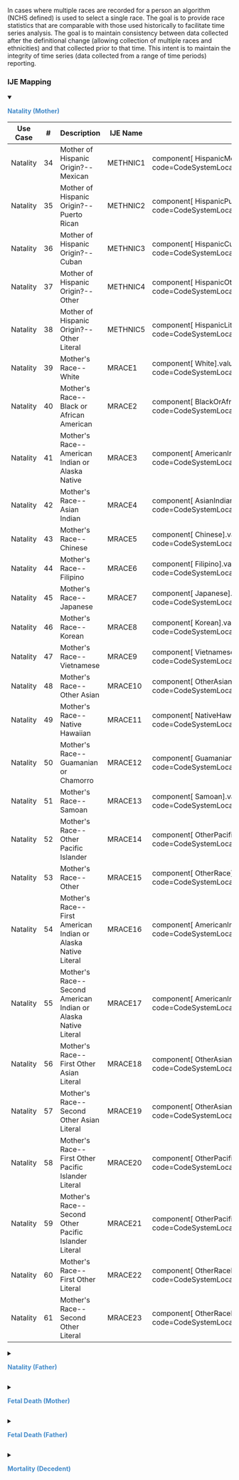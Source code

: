 In cases where multiple races are recorded for a person an algorithm (NCHS defined) is used to select a single race. The goal is to provide race statistics that are comparable with those used historically to facilitate time series analysis. The goal is to maintain consistency between data collected after the definitional change (allowing collection of multiple races and ethnicities) and that collected prior to that time. This intent is to maintain the integrity of time series (data collected from a range of time periods) reporting.
### IJE Mapping

<style>
 .context-menu {cursor: context-menu; color: #438bca;}
 .context-menu:hover {opacity: 0.5;}
</style>
<details open>

<summary>

<strong class='context-menu' > Natality (Mother)</strong>

</summary>
<table class='grid'>
<thead>
  <tr>
    <th style='text-align: center'><strong>Use Case</strong></th>
    <th><strong>#</strong></th>
    <th><strong>Description</strong></th>
    <th><strong>IJE Name</strong></th>
    <th><strong>Field</strong></th>
    <th><strong>Type</strong></th>
    <th><strong>Value Set/Comments</strong></th>
  </tr>
</thead>
<tbody>
<tr>
  <td style='text-align: center'>Natality</td>
  <td>34</td>
  <td>Mother of Hispanic Origin?--Mexican</td>
  <td>METHNIC1</td>
  <td>component[ HispanicMexican].valueCoding, <br />code=CodeSystemLocalObservationsCodesVitalRecords#inputraceandethnicityMother</td>
  <td>codeable</td>
  <td><a href='https://build.fhir.org/ig/HL7/vr-common-library/ValueSet-ValueSet-hispanic-no-unknown-vr.html'>ValueSetHispanicNoUnknownVitalRecords</a></td>
</tr>
<tr>
  <td style='text-align: center'>Natality</td>
  <td>35</td>
  <td>Mother of Hispanic Origin?--Puerto Rican</td>
  <td>METHNIC2</td>
  <td>component[ HispanicPuertoRican].valueCoding, <br />code=CodeSystemLocalObservationsCodesVitalRecords#inputraceandethnicityMother</td>
  <td>codeable</td>
  <td><a href='https://build.fhir.org/ig/HL7/vr-common-library/ValueSet-ValueSet-hispanic-no-unknown-vr.html'>ValueSetHispanicNoUnknownVitalRecords</a></td>
</tr>
<tr>
  <td style='text-align: center'>Natality</td>
  <td>36</td>
  <td>Mother of Hispanic Origin?--Cuban</td>
  <td>METHNIC3</td>
  <td>component[ HispanicCuban ].valueCoding, <br />code=CodeSystemLocalObservationsCodesVitalRecords#inputraceandethnicityMother</td>
  <td>codeable</td>
  <td><a href='https://build.fhir.org/ig/HL7/vr-common-library/ValueSet-ValueSet-hispanic-no-unknown-vr.html'>ValueSetHispanicNoUnknownVitalRecords</a></td>
</tr>
<tr>
  <td style='text-align: center'>Natality</td>
  <td>37</td>
  <td>Mother of Hispanic Origin?--Other</td>
  <td>METHNIC4</td>
  <td>component[ HispanicOther ].valueCoding, <br />code=CodeSystemLocalObservationsCodesVitalRecords#inputraceandethnicityMother</td>
  <td>codeable</td>
  <td><a href='https://build.fhir.org/ig/HL7/vr-common-library/ValueSet-ValueSet-hispanic-no-unknown-vr.html'>ValueSetHispanicNoUnknownVitalRecords</a></td>
</tr>
<tr>
  <td style='text-align: center'>Natality</td>
  <td>38</td>
  <td>Mother of Hispanic Origin?--Other Literal</td>
  <td>METHNIC5</td>
  <td>component[ HispanicLiteral ].valueString, <br />code=CodeSystemLocalObservationsCodesVitalRecords#inputraceandethnicityMother</td>
  <td>string</td>
  <td></td>
</tr>
<tr>
  <td style='text-align: center'>Natality</td>
  <td>39</td>
  <td>Mother's Race--White</td>
  <td>MRACE1</td>
  <td>component[ White].valueBoolean, <br />code=CodeSystemLocalObservationsCodesVitalRecords#inputraceandethnicityMother</td>
  <td>boolean</td>
  <td></td>
</tr>
<tr>
  <td style='text-align: center'>Natality</td>
  <td>40</td>
  <td>Mother's Race--Black or African American</td>
  <td>MRACE2</td>
  <td>component[ BlackOrAfricanAmerican].valueBoolean, <br />code=CodeSystemLocalObservationsCodesVitalRecords#inputraceandethnicityMother</td>
  <td>boolean</td>
  <td></td>
</tr>
<tr>
  <td style='text-align: center'>Natality</td>
  <td>41</td>
  <td>Mother's Race--American Indian or Alaska Native</td>
  <td>MRACE3</td>
  <td>component[ AmericanIndianOrAlaskanNative].valueBoolean, <br />code=CodeSystemLocalObservationsCodesVitalRecords#inputraceandethnicityMother</td>
  <td>boolean</td>
  <td></td>
</tr>
<tr>
  <td style='text-align: center'>Natality</td>
  <td>42</td>
  <td>Mother's Race--Asian Indian</td>
  <td>MRACE4</td>
  <td>component[ AsianIndian].valueBoolean, <br />code=CodeSystemLocalObservationsCodesVitalRecords#inputraceandethnicityMother</td>
  <td>boolean</td>
  <td></td>
</tr>
<tr>
  <td style='text-align: center'>Natality</td>
  <td>43</td>
  <td>Mother's Race--Chinese</td>
  <td>MRACE5</td>
  <td>component[ Chinese].valueBoolean, <br />code=CodeSystemLocalObservationsCodesVitalRecords#inputraceandethnicityMother</td>
  <td>boolean</td>
  <td></td>
</tr>
<tr>
  <td style='text-align: center'>Natality</td>
  <td>44</td>
  <td>Mother's Race--Filipino</td>
  <td>MRACE6</td>
  <td>component[ Filipino].valueBoolean, <br />code=CodeSystemLocalObservationsCodesVitalRecords#inputraceandethnicityMother</td>
  <td>boolean</td>
  <td></td>
</tr>
<tr>
  <td style='text-align: center'>Natality</td>
  <td>45</td>
  <td>Mother's Race--Japanese</td>
  <td>MRACE7</td>
  <td>component[ Japanese].valueBoolean, <br />code=CodeSystemLocalObservationsCodesVitalRecords#inputraceandethnicityMother</td>
  <td>boolean</td>
  <td></td>
</tr>
<tr>
  <td style='text-align: center'>Natality</td>
  <td>46</td>
  <td>Mother's Race--Korean</td>
  <td>MRACE8</td>
  <td>component[ Korean].valueBoolean, <br />code=CodeSystemLocalObservationsCodesVitalRecords#inputraceandethnicityMother</td>
  <td>boolean</td>
  <td></td>
</tr>
<tr>
  <td style='text-align: center'>Natality</td>
  <td>47</td>
  <td>Mother's Race--Vietnamese</td>
  <td>MRACE9</td>
  <td>component[ Vietnamese].valueBoolean, <br />code=CodeSystemLocalObservationsCodesVitalRecords#inputraceandethnicityMother</td>
  <td>boolean</td>
  <td></td>
</tr>
<tr>
  <td style='text-align: center'>Natality</td>
  <td>48</td>
  <td>Mother's Race--Other Asian</td>
  <td>MRACE10</td>
  <td>component[ OtherAsian].valueBoolean, <br />code=CodeSystemLocalObservationsCodesVitalRecords#inputraceandethnicityMother</td>
  <td>boolean</td>
  <td></td>
</tr>
<tr>
  <td style='text-align: center'>Natality</td>
  <td>49</td>
  <td>Mother's Race--Native Hawaiian</td>
  <td>MRACE11</td>
  <td>component[ NativeHawaiian].valueBoolean, <br />code=CodeSystemLocalObservationsCodesVitalRecords#inputraceandethnicityMother</td>
  <td>boolean</td>
  <td></td>
</tr>
<tr>
  <td style='text-align: center'>Natality</td>
  <td>50</td>
  <td>Mother's Race--Guamanian or Chamorro</td>
  <td>MRACE12</td>
  <td>component[ GuamanianOrChamorro].valueBoolean, <br />code=CodeSystemLocalObservationsCodesVitalRecords#inputraceandethnicityMother</td>
  <td>boolean</td>
  <td></td>
</tr>
<tr>
  <td style='text-align: center'>Natality</td>
  <td>51</td>
  <td>Mother's Race--Samoan</td>
  <td>MRACE13</td>
  <td>component[ Samoan].valueBoolean, <br />code=CodeSystemLocalObservationsCodesVitalRecords#inputraceandethnicityMother</td>
  <td>boolean</td>
  <td></td>
</tr>
<tr>
  <td style='text-align: center'>Natality</td>
  <td>52</td>
  <td>Mother's Race--Other Pacific Islander</td>
  <td>MRACE14</td>
  <td>component[ OtherPacificIslander].valueBoolean, <br />code=CodeSystemLocalObservationsCodesVitalRecords#inputraceandethnicityMother</td>
  <td>boolean</td>
  <td></td>
</tr>
<tr>
  <td style='text-align: center'>Natality</td>
  <td>53</td>
  <td>Mother's Race--Other</td>
  <td>MRACE15</td>
  <td>component[ OtherRace].valueBoolean, <br />code=CodeSystemLocalObservationsCodesVitalRecords#inputraceandethnicityMother</td>
  <td>boolean</td>
  <td></td>
</tr>
<tr>
  <td style='text-align: center'>Natality</td>
  <td>54</td>
  <td>Mother's Race--First American Indian or Alaska Native Literal</td>
  <td>MRACE16</td>
  <td>component[ AmericanIndianorAlaskanNativeLiteral1].valueString, <br />code=CodeSystemLocalObservationsCodesVitalRecords#inputraceandethnicityMother</td>
  <td>string</td>
  <td></td>
</tr>
<tr>
  <td style='text-align: center'>Natality</td>
  <td>55</td>
  <td>Mother's Race--Second American Indian or Alaska Native Literal</td>
  <td>MRACE17</td>
  <td>component[ AmericanIndianorAlaskanNativeLiteral2].valueString, <br />code=CodeSystemLocalObservationsCodesVitalRecords#inputraceandethnicityMother</td>
  <td>string</td>
  <td></td>
</tr>
<tr>
  <td style='text-align: center'>Natality</td>
  <td>56</td>
  <td>Mother's Race--First Other Asian Literal</td>
  <td>MRACE18</td>
  <td>component[ OtherAsianLiteral1].valueString, <br />code=CodeSystemLocalObservationsCodesVitalRecords#inputraceandethnicityMother</td>
  <td>string</td>
  <td></td>
</tr>
<tr>
  <td style='text-align: center'>Natality</td>
  <td>57</td>
  <td>Mother's Race--Second Other Asian Literal</td>
  <td>MRACE19</td>
  <td>component[ OtherAsianLiteral2].valueString, <br />code=CodeSystemLocalObservationsCodesVitalRecords#inputraceandethnicityMother</td>
  <td>string</td>
  <td></td>
</tr>
<tr>
  <td style='text-align: center'>Natality</td>
  <td>58</td>
  <td>Mother's Race--First Other Pacific Islander Literal</td>
  <td>MRACE20</td>
  <td>component[ OtherPacificIslandLiteral1].valueString, <br />code=CodeSystemLocalObservationsCodesVitalRecords#inputraceandethnicityMother</td>
  <td>string</td>
  <td></td>
</tr>
<tr>
  <td style='text-align: center'>Natality</td>
  <td>59</td>
  <td>Mother's Race--Second Other Pacific Islander Literal</td>
  <td>MRACE21</td>
  <td>component[ OtherPacificIslandLiteral2].valueString, <br />code=CodeSystemLocalObservationsCodesVitalRecords#inputraceandethnicityMother</td>
  <td>string</td>
  <td></td>
</tr>
<tr>
  <td style='text-align: center'>Natality</td>
  <td>60</td>
  <td>Mother's Race--First Other Literal</td>
  <td>MRACE22</td>
  <td>component[ OtherRaceLiteral1].valueString, <br />code=CodeSystemLocalObservationsCodesVitalRecords#inputraceandethnicityMother</td>
  <td>string</td>
  <td></td>
</tr>
<tr>
  <td style='text-align: center'>Natality</td>
  <td>61</td>
  <td>Mother's Race--Second Other Literal</td>
  <td>MRACE23</td>
  <td>component[ OtherRaceLiteral2].valueString, <br />code=CodeSystemLocalObservationsCodesVitalRecords#inputraceandethnicityMother</td>
  <td>string</td>
  <td></td>
</tr>

</tbody>
</table>

</details>
<p></p>

<details>

<summary>

<strong class='context-menu' > Natality (Father)</strong>

</summary>
<table class='grid'>
<thead>
  <tr>
    <th style='text-align: center'><strong>Use Case</strong></th>
    <th><strong>#</strong></th>
    <th><strong>Description</strong></th>
    <th><strong>IJE Name</strong></th>
    <th><strong>Field</strong></th>
    <th><strong>Type</strong></th>
    <th><strong>Value Set/Comments</strong></th>
  </tr>
</thead>
<tbody>
<tr>
  <td style='text-align: center'>Natality</td>
  <td>80</td>
  <td>Father of Hispanic Origin?--Mexican</td>
  <td>FETHNIC1</td>
  <td>component[ HispanicMexican].valueCoding, <br />code=CodeSystemLocalObservationsCodesVitalRecords#inputraceandethnicityFather</td>
  <td>codeable</td>
  <td><a href='https://build.fhir.org/ig/HL7/vr-common-library/ValueSet-ValueSet-hispanic-no-unknown-vr.html'>ValueSetHispanicNoUnknownVitalRecords</a></td>
</tr>
<tr>
  <td style='text-align: center'>Natality</td>
  <td>81</td>
  <td>Father of Hispanic Origin?--Puerto Rican</td>
  <td>FETHNIC2</td>
  <td>component[ HispanicPuertoRican].valueCoding, <br />code=CodeSystemLocalObservationsCodesVitalRecords#inputraceandethnicityFather</td>
  <td>codeable</td>
  <td><a href='https://build.fhir.org/ig/HL7/vr-common-library/ValueSet-ValueSet-hispanic-no-unknown-vr.html'>ValueSetHispanicNoUnknownVitalRecords</a></td>
</tr>
<tr>
  <td style='text-align: center'>Natality</td>
  <td>82</td>
  <td>Father of Hispanic Origin?--Cuban</td>
  <td>FETHNIC3</td>
  <td>component[ HispanicCuban ].valueCoding, <br />code=CodeSystemLocalObservationsCodesVitalRecords#inputraceandethnicityFather</td>
  <td>codeable</td>
  <td><a href='https://build.fhir.org/ig/HL7/vr-common-library/ValueSet-ValueSet-hispanic-no-unknown-vr.html'>ValueSetHispanicNoUnknownVitalRecords</a></td>
</tr>
<tr>
  <td style='text-align: center'>Natality</td>
  <td>83</td>
  <td>Father of Hispanic Origin?--Other</td>
  <td>FETHNIC4</td>
  <td>component[ HispanicOther ].valueCoding, <br />code=CodeSystemLocalObservationsCodesVitalRecords#inputraceandethnicityFather</td>
  <td>codeable</td>
  <td><a href='https://build.fhir.org/ig/HL7/vr-common-library/ValueSet-ValueSet-hispanic-no-unknown-vr.html'>ValueSetHispanicNoUnknownVitalRecords</a></td>
</tr>
<tr>
  <td style='text-align: center'>Natality</td>
  <td>84</td>
  <td>Father of Hispanic Origin?--Other Literal</td>
  <td>FETHNIC5</td>
  <td>component[ HispanicLiteral ].valueString, <br />code=CodeSystemLocalObservationsCodesVitalRecords#inputraceandethnicityFather</td>
  <td>string</td>
  <td></td>
</tr>
<tr>
  <td style='text-align: center'>Natality</td>
  <td>85</td>
  <td>Father's Race--White</td>
  <td>FRACE1</td>
  <td>component[ White].valueBoolean, <br />code=CodeSystemLocalObservationsCodesVitalRecords#inputraceandethnicityFather</td>
  <td>boolean</td>
  <td></td>
</tr>
<tr>
  <td style='text-align: center'>Natality</td>
  <td>86</td>
  <td>Father's Race--Black or African American</td>
  <td>FRACE2</td>
  <td>component[ BlackOrAfricanAmerican].valueBoolean, <br />code=CodeSystemLocalObservationsCodesVitalRecords#inputraceandethnicityFather</td>
  <td>boolean</td>
  <td></td>
</tr>
<tr>
  <td style='text-align: center'>Natality</td>
  <td>87</td>
  <td>Father's Race--American Indian or Alaska Native</td>
  <td>FRACE3</td>
  <td>component[ AmericanIndianOrAlaskanNative].valueBoolean, <br />code=CodeSystemLocalObservationsCodesVitalRecords#inputraceandethnicityFather</td>
  <td>boolean</td>
  <td></td>
</tr>
<tr>
  <td style='text-align: center'>Natality</td>
  <td>88</td>
  <td>Father's Race--Asian Indian</td>
  <td>FRACE4</td>
  <td>component[ AsianIndian].valueBoolean, <br />code=CodeSystemLocalObservationsCodesVitalRecords#inputraceandethnicityFather</td>
  <td>boolean</td>
  <td></td>
</tr>
<tr>
  <td style='text-align: center'>Natality</td>
  <td>89</td>
  <td>Father's Race--Chinese</td>
  <td>FRACE5</td>
  <td>component[ Chinese].valueBoolean, <br />code=CodeSystemLocalObservationsCodesVitalRecords#inputraceandethnicityFather</td>
  <td>boolean</td>
  <td></td>
</tr>
<tr>
  <td style='text-align: center'>Natality</td>
  <td>90</td>
  <td>Father's Race--Filipino</td>
  <td>FRACE6</td>
  <td>component[ Filipino].valueBoolean, <br />code=CodeSystemLocalObservationsCodesVitalRecords#inputraceandethnicityFather</td>
  <td>boolean</td>
  <td></td>
</tr>
<tr>
  <td style='text-align: center'>Natality</td>
  <td>91</td>
  <td>Father's Race--Japanese</td>
  <td>FRACE7</td>
  <td>component[ Japanese].valueBoolean, <br />code=CodeSystemLocalObservationsCodesVitalRecords#inputraceandethnicityFather</td>
  <td>boolean</td>
  <td></td>
</tr>
<tr>
  <td style='text-align: center'>Natality</td>
  <td>92</td>
  <td>Father's Race--Korean</td>
  <td>FRACE8</td>
  <td>component[ Korean].valueBoolean, <br />code=CodeSystemLocalObservationsCodesVitalRecords#inputraceandethnicityFather</td>
  <td>boolean</td>
  <td></td>
</tr>
<tr>
  <td style='text-align: center'>Natality</td>
  <td>93</td>
  <td>Father's Race--Vietnamese</td>
  <td>FRACE9</td>
  <td>component[ Vietnamese].valueBoolean, <br />code=CodeSystemLocalObservationsCodesVitalRecords#inputraceandethnicityFather</td>
  <td>boolean</td>
  <td></td>
</tr>
<tr>
  <td style='text-align: center'>Natality</td>
  <td>94</td>
  <td>Father's Race--Other Asian</td>
  <td>FRACE10</td>
  <td>component[ OtherAsian].valueBoolean, <br />code=CodeSystemLocalObservationsCodesVitalRecords#inputraceandethnicityFather</td>
  <td>boolean</td>
  <td></td>
</tr>
<tr>
  <td style='text-align: center'>Natality</td>
  <td>95</td>
  <td>Father's Race--Native Hawaiian</td>
  <td>FRACE11</td>
  <td>component[ NativeHawaiian].valueBoolean, <br />code=CodeSystemLocalObservationsCodesVitalRecords#inputraceandethnicityFather</td>
  <td>boolean</td>
  <td></td>
</tr>
<tr>
  <td style='text-align: center'>Natality</td>
  <td>96</td>
  <td>Father's Race--Guamanian or Chamorro</td>
  <td>FRACE12</td>
  <td>component[ GuamanianOrChamorro].valueBoolean, <br />code=CodeSystemLocalObservationsCodesVitalRecords#inputraceandethnicityFather</td>
  <td>boolean</td>
  <td></td>
</tr>
<tr>
  <td style='text-align: center'>Natality</td>
  <td>97</td>
  <td>Father's Race--Samoan</td>
  <td>FRACE13</td>
  <td>component[ Samoan].valueBoolean, <br />code=CodeSystemLocalObservationsCodesVitalRecords#inputraceandethnicityFather</td>
  <td>boolean</td>
  <td></td>
</tr>
<tr>
  <td style='text-align: center'>Natality</td>
  <td>98</td>
  <td>Father's Race--Other Pacific Islander</td>
  <td>FRACE14</td>
  <td>component[ OtherPacificIslander].valueBoolean, <br />code=CodeSystemLocalObservationsCodesVitalRecords#inputraceandethnicityFather</td>
  <td>boolean</td>
  <td></td>
</tr>
<tr>
  <td style='text-align: center'>Natality</td>
  <td>99</td>
  <td>Father's Race--Other</td>
  <td>FRACE15</td>
  <td>component[ OtherRace].valueBoolean, <br />code=CodeSystemLocalObservationsCodesVitalRecords#inputraceandethnicityFather</td>
  <td>boolean</td>
  <td></td>
</tr>
<tr>
  <td style='text-align: center'>Natality</td>
  <td>100</td>
  <td>Father's Race--First American Indian or Alaska Native Literal</td>
  <td>FRACE16</td>
  <td>component[ AmericanIndianorAlaskanNativeLiteral1].valueString, <br />code=CodeSystemLocalObservationsCodesVitalRecords#inputraceandethnicityFather</td>
  <td>string</td>
  <td></td>
</tr>
<tr>
  <td style='text-align: center'>Natality</td>
  <td>101</td>
  <td>Father's Race--Second American Indian or Alaska Native Literal</td>
  <td>FRACE17</td>
  <td>component[ AmericanIndianorAlaskanNativeLiteral2].valueString, <br />code=CodeSystemLocalObservationsCodesVitalRecords#inputraceandethnicityFather</td>
  <td>string</td>
  <td></td>
</tr>
<tr>
  <td style='text-align: center'>Natality</td>
  <td>102</td>
  <td>Father's Race--First Other Asian Literal</td>
  <td>FRACE18</td>
  <td>component[ OtherAsianLiteral1].valueString, <br />code=CodeSystemLocalObservationsCodesVitalRecords#inputraceandethnicityFather</td>
  <td>string</td>
  <td></td>
</tr>
<tr>
  <td style='text-align: center'>Natality</td>
  <td>103</td>
  <td>Father's Race--Second Other Asian Literal</td>
  <td>FRACE19</td>
  <td>component[ OtherAsianLiteral2].valueString, <br />code=CodeSystemLocalObservationsCodesVitalRecords#inputraceandethnicityFather</td>
  <td>string</td>
  <td></td>
</tr>
<tr>
  <td style='text-align: center'>Natality</td>
  <td>104</td>
  <td>Father's Race--First Other Pacific Islander Literal</td>
  <td>FRACE20</td>
  <td>component[ OtherPacificIslandLiteral1].valueString, <br />code=CodeSystemLocalObservationsCodesVitalRecords#inputraceandethnicityFather</td>
  <td>string</td>
  <td></td>
</tr>
<tr>
  <td style='text-align: center'>Natality</td>
  <td>105</td>
  <td>Father's Race--Second Other Pacific Islander Literal</td>
  <td>FRACE21</td>
  <td>component[ OtherPacificIslandLiteral2].valueString, <br />code=CodeSystemLocalObservationsCodesVitalRecords#inputraceandethnicityFather</td>
  <td>string</td>
  <td></td>
</tr>
<tr>
  <td style='text-align: center'>Natality</td>
  <td>106</td>
  <td>Father's Race--First Other Literal</td>
  <td>FRACE22</td>
  <td>component[ OtherRaceLiteral1].valueString, <br />code=CodeSystemLocalObservationsCodesVitalRecords#inputraceandethnicityFather</td>
  <td>string</td>
  <td></td>
</tr>
<tr>
  <td style='text-align: center'>Natality</td>
  <td>107</td>
  <td>Father's Race--Second Other Literal</td>
  <td>FRACE23</td>
  <td>component[ OtherRaceLiteral2].valueString, <br />code=CodeSystemLocalObservationsCodesVitalRecords#inputraceandethnicityFather</td>
  <td>string</td>
  <td></td>
</tr>

</tbody>
</table>

</details>
<p></p>

<details>

<summary>

<strong class='context-menu'> Fetal Death (Mother)</strong>

</summary>
<table class='grid'>
<thead>
  <tr>
    <th style='text-align: center'><strong>Use Case</strong></th>
    <th><strong>#</strong></th>
    <th><strong>Description</strong></th>
    <th><strong>IJE Name</strong></th>
    <th><strong>Field</strong></th>
    <th><strong>Type</strong></th>
    <th><strong>Value Set/Comments</strong></th>
  </tr>
</thead>
<tbody>
<tr>
  <td style='text-align: center'>Fetal Death</td>
  <td>34</td>
  <td>Mother of Hispanic Origin?--Mexican</td>
  <td>METHNIC1</td>
  <td>component[ HispanicMexican].valueCoding, <br />code=CodeSystemLocalObservationsCodesVitalRecords#inputraceandethnicityMother</td>
  <td>codeable</td>
  <td><a href='https://build.fhir.org/ig/HL7/vr-common-library/ValueSet-ValueSet-hispanic-no-unknown-vr.html'>ValueSetHispanicNoUnknownVitalRecords</a></td>
</tr>
<tr>
  <td style='text-align: center'>Fetal Death</td>
  <td>35</td>
  <td>Mother of Hispanic Origin?--Puerto Rican</td>
  <td>METHNIC2</td>
  <td>component[ HispanicPuertoRican].valueCoding, <br />code=CodeSystemLocalObservationsCodesVitalRecords#inputraceandethnicityMother</td>
  <td>codeable</td>
  <td><a href='https://build.fhir.org/ig/HL7/vr-common-library/ValueSet-ValueSet-hispanic-no-unknown-vr.html'>ValueSetHispanicNoUnknownVitalRecords</a></td>
</tr>
<tr>
  <td style='text-align: center'>Fetal Death</td>
  <td>36</td>
  <td>Mother of Hispanic Origin?--Cuban</td>
  <td>METHNIC3</td>
  <td>component[ HispanicCuban ].valueCoding, <br />code=CodeSystemLocalObservationsCodesVitalRecords#inputraceandethnicityMother</td>
  <td>codeable</td>
  <td><a href='https://build.fhir.org/ig/HL7/vr-common-library/ValueSet-ValueSet-hispanic-no-unknown-vr.html'>ValueSetHispanicNoUnknownVitalRecords</a></td>
</tr>
<tr>
  <td style='text-align: center'>Fetal Death</td>
  <td>37</td>
  <td>Mother of Hispanic Origin?--Other</td>
  <td>METHNIC4</td>
  <td>component[ HispanicOther ].valueCoding, <br />code=CodeSystemLocalObservationsCodesVitalRecords#inputraceandethnicityMother</td>
  <td>codeable</td>
  <td><a href='https://build.fhir.org/ig/HL7/vr-common-library/ValueSet-ValueSet-hispanic-no-unknown-vr.html'>ValueSetHispanicNoUnknownVitalRecords</a></td>
</tr>
<tr>
  <td style='text-align: center'>Fetal Death</td>
  <td>38</td>
  <td>Mother of Hispanic Origin?--Other Literal</td>
  <td>METHNIC5</td>
  <td>component[ HispanicLiteral ].valueString, <br />code=CodeSystemLocalObservationsCodesVitalRecords#inputraceandethnicityMother</td>
  <td>string</td>
  <td></td>
</tr>
<tr>
  <td style='text-align: center'>Fetal Death</td>
  <td>39</td>
  <td>Mother's Race--White</td>
  <td>MRACE1</td>
  <td>component[ White].valueBoolean, <br />code=CodeSystemLocalObservationsCodesVitalRecords#inputraceandethnicityMother</td>
  <td>boolean</td>
  <td></td>
</tr>
<tr>
  <td style='text-align: center'>Fetal Death</td>
  <td>40</td>
  <td>Mother's Race--Black or African American</td>
  <td>MRACE2</td>
  <td>component[ BlackOrAfricanAmerican].valueBoolean, <br />code=CodeSystemLocalObservationsCodesVitalRecords#inputraceandethnicityMother</td>
  <td>boolean</td>
  <td></td>
</tr>
<tr>
  <td style='text-align: center'>Fetal Death</td>
  <td>41</td>
  <td>Mother's Race--American Indian or Alaska Native</td>
  <td>MRACE3</td>
  <td>component[ AmericanIndianOrAlaskanNative].valueBoolean, <br />code=CodeSystemLocalObservationsCodesVitalRecords#inputraceandethnicityMother</td>
  <td>boolean</td>
  <td></td>
</tr>
<tr>
  <td style='text-align: center'>Fetal Death</td>
  <td>42</td>
  <td>Mother's Race--Asian Indian</td>
  <td>MRACE4</td>
  <td>component[ AsianIndian].valueBoolean, <br />code=CodeSystemLocalObservationsCodesVitalRecords#inputraceandethnicityMother</td>
  <td>boolean</td>
  <td></td>
</tr>
<tr>
  <td style='text-align: center'>Fetal Death</td>
  <td>43</td>
  <td>Mother's Race--Chinese</td>
  <td>MRACE5</td>
  <td>component[ Chinese].valueBoolean, <br />code=CodeSystemLocalObservationsCodesVitalRecords#inputraceandethnicityMother</td>
  <td>boolean</td>
  <td></td>
</tr>
<tr>
  <td style='text-align: center'>Fetal Death</td>
  <td>44</td>
  <td>Mother's Race--Filipino</td>
  <td>MRACE6</td>
  <td>component[ Filipino].valueBoolean, <br />code=CodeSystemLocalObservationsCodesVitalRecords#inputraceandethnicityMother</td>
  <td>boolean</td>
  <td></td>
</tr>
<tr>
  <td style='text-align: center'>Fetal Death</td>
  <td>45</td>
  <td>Mother's Race--Japanese</td>
  <td>MRACE7</td>
  <td>component[ Japanese].valueBoolean, <br />code=CodeSystemLocalObservationsCodesVitalRecords#inputraceandethnicityMother</td>
  <td>boolean</td>
  <td></td>
</tr>
<tr>
  <td style='text-align: center'>Fetal Death</td>
  <td>46</td>
  <td>Mother's Race--Korean</td>
  <td>MRACE8</td>
  <td>component[ Korean].valueBoolean, <br />code=CodeSystemLocalObservationsCodesVitalRecords#inputraceandethnicityMother</td>
  <td>boolean</td>
  <td></td>
</tr>
<tr>
  <td style='text-align: center'>Fetal Death</td>
  <td>47</td>
  <td>Mother's Race--Vietnamese</td>
  <td>MRACE9</td>
  <td>component[ Vietnamese].valueBoolean, <br />code=CodeSystemLocalObservationsCodesVitalRecords#inputraceandethnicityMother</td>
  <td>boolean</td>
  <td></td>
</tr>
<tr>
  <td style='text-align: center'>Fetal Death</td>
  <td>48</td>
  <td>Mother's Race--Other Asian</td>
  <td>MRACE10</td>
  <td>component[ OtherAsian].valueBoolean, <br />code=CodeSystemLocalObservationsCodesVitalRecords#inputraceandethnicityMother</td>
  <td>boolean</td>
  <td></td>
</tr>
<tr>
  <td style='text-align: center'>Fetal Death</td>
  <td>49</td>
  <td>Mother's Race--Native Hawaiian</td>
  <td>MRACE11</td>
  <td>component[ NativeHawaiian].valueBoolean, <br />code=CodeSystemLocalObservationsCodesVitalRecords#inputraceandethnicityMother</td>
  <td>boolean</td>
  <td></td>
</tr>
<tr>
  <td style='text-align: center'>Fetal Death</td>
  <td>50</td>
  <td>Mother's Race--Guamanian or Chamorro</td>
  <td>MRACE12</td>
  <td>component[ GuamanianOrChamorro].valueBoolean, <br />code=CodeSystemLocalObservationsCodesVitalRecords#inputraceandethnicityMother</td>
  <td>boolean</td>
  <td></td>
</tr>
<tr>
  <td style='text-align: center'>Fetal Death</td>
  <td>51</td>
  <td>Mother's Race--Samoan</td>
  <td>MRACE13</td>
  <td>component[ Samoan].valueBoolean, <br />code=CodeSystemLocalObservationsCodesVitalRecords#inputraceandethnicityMother</td>
  <td>boolean</td>
  <td></td>
</tr>
<tr>
  <td style='text-align: center'>Fetal Death</td>
  <td>52</td>
  <td>Mother's Race--Other Pacific Islander</td>
  <td>MRACE14</td>
  <td>component[ OtherPacificIslander].valueBoolean, <br />code=CodeSystemLocalObservationsCodesVitalRecords#inputraceandethnicityMother</td>
  <td>boolean</td>
  <td></td>
</tr>
<tr>
  <td style='text-align: center'>Fetal Death</td>
  <td>53</td>
  <td>Mother's Race--Other</td>
  <td>MRACE15</td>
  <td>component[ OtherRace].valueBoolean, <br />code=CodeSystemLocalObservationsCodesVitalRecords#inputraceandethnicityMother</td>
  <td>boolean</td>
  <td></td>
</tr>
<tr>
  <td style='text-align: center'>Fetal Death</td>
  <td>54</td>
  <td>Mother's Race--First American Indian or Alaska Native Literal</td>
  <td>MRACE16</td>
  <td>component[ AmericanIndianorAlaskanNativeLiteral1].valueString, <br />code=CodeSystemLocalObservationsCodesVitalRecords#inputraceandethnicityMother</td>
  <td>string</td>
  <td></td>
</tr>
<tr>
  <td style='text-align: center'>Fetal Death</td>
  <td>55</td>
  <td>Mother's Race--Second American Indian or Alaska Native Literal</td>
  <td>MRACE17</td>
  <td>component[ AmericanIndianorAlaskanNativeLiteral2].valueString, <br />code=CodeSystemLocalObservationsCodesVitalRecords#inputraceandethnicityMother</td>
  <td>string</td>
  <td></td>
</tr>
<tr>
  <td style='text-align: center'>Fetal Death</td>
  <td>56</td>
  <td>Mother's Race--First Other Asian Literal</td>
  <td>MRACE18</td>
  <td>component[ OtherAsianLiteral1].valueString, <br />code=CodeSystemLocalObservationsCodesVitalRecords#inputraceandethnicityMother</td>
  <td>string</td>
  <td></td>
</tr>
<tr>
  <td style='text-align: center'>Fetal Death</td>
  <td>57</td>
  <td>Mother's Race--Second Other Asian Literal</td>
  <td>MRACE19</td>
  <td>component[ OtherAsianLiteral2].valueString, <br />code=CodeSystemLocalObservationsCodesVitalRecords#inputraceandethnicityMother</td>
  <td>string</td>
  <td></td>
</tr>
<tr>
  <td style='text-align: center'>Fetal Death</td>
  <td>58</td>
  <td>Mother's Race--First Other Pacific Islander Literal</td>
  <td>MRACE20</td>
  <td>component[ OtherPacificIslandLiteral1].valueString, <br />code=CodeSystemLocalObservationsCodesVitalRecords#inputraceandethnicityMother</td>
  <td>string</td>
  <td></td>
</tr>
<tr>
  <td style='text-align: center'>Fetal Death</td>
  <td>59</td>
  <td>Mother's Race--Second Other Pacific Islander Literal</td>
  <td>MRACE21</td>
  <td>component[ OtherPacificIslandLiteral2].valueString, <br />code=CodeSystemLocalObservationsCodesVitalRecords#inputraceandethnicityMother</td>
  <td>string</td>
  <td></td>
</tr>
<tr>
  <td style='text-align: center'>Fetal Death</td>
  <td>60</td>
  <td>Mother's Race--First Other Literal</td>
  <td>MRACE22</td>
  <td>component[ OtherRaceLiteral1].valueString, <br />code=CodeSystemLocalObservationsCodesVitalRecords#inputraceandethnicityMother</td>
  <td>string</td>
  <td></td>
</tr>
<tr>
  <td style='text-align: center'>Fetal Death</td>
  <td>61</td>
  <td>Mother's Race--Second Other Literal</td>
  <td>MRACE23</td>
  <td>component[ OtherRaceLiteral2].valueString, <br />code=CodeSystemLocalObservationsCodesVitalRecords#inputraceandethnicityMother</td>
  <td>string</td>
  <td></td>
</tr>

</tbody>
</table>

</details>
<p></p>

<details>

<summary>

<strong class='context-menu'> Fetal Death (Father)</strong>

</summary>
<table class='grid'>
<thead>
  <tr>
    <th style='text-align: center'><strong>Use Case</strong></th>
    <th><strong>#</strong></th>
    <th><strong>Description</strong></th>
    <th><strong>IJE Name</strong></th>
    <th><strong>Field</strong></th>
    <th><strong>Type</strong></th>
    <th><strong>Value Set/Comments</strong></th>
  </tr>
</thead>
<tbody>
<tr>
  <td style='text-align: center'>Fetal Death</td>
  <td>285</td>
  <td>Father of Hispanic Origin?--Mexican</td>
  <td>FETHNIC1</td>
  <td>component[ HispanicMexican].valueCoding, <br />code=CodeSystemLocalObservationsCodesVitalRecords#inputraceandethnicityFather</td>
  <td>codeable</td>
  <td><a href='https://build.fhir.org/ig/HL7/vr-common-library/ValueSet-ValueSet-hispanic-no-unknown-vr.html'>ValueSetHispanicNoUnknownVitalRecords</a></td>
</tr>
<tr>
  <td style='text-align: center'>Fetal Death</td>
  <td>286</td>
  <td>Father of Hispanic Origin?--Puerto Rican</td>
  <td>FETHNIC2</td>
  <td>component[ HispanicPuertoRican].valueCoding, <br />code=CodeSystemLocalObservationsCodesVitalRecords#inputraceandethnicityFather</td>
  <td>codeable</td>
  <td><a href='https://build.fhir.org/ig/HL7/vr-common-library/ValueSet-ValueSet-hispanic-no-unknown-vr.html'>ValueSetHispanicNoUnknownVitalRecords</a></td>
</tr>
<tr>
  <td style='text-align: center'>Fetal Death</td>
  <td>287</td>
  <td>Father of Hispanic Origin?--Cuban</td>
  <td>FETHNIC3</td>
  <td>component[ HispanicCuban ].valueCoding, <br />code=CodeSystemLocalObservationsCodesVitalRecords#inputraceandethnicityFather</td>
  <td>codeable</td>
  <td><a href='https://build.fhir.org/ig/HL7/vr-common-library/ValueSet-ValueSet-hispanic-no-unknown-vr.html'>ValueSetHispanicNoUnknownVitalRecords</a></td>
</tr>
<tr>
  <td style='text-align: center'>Fetal Death</td>
  <td>288</td>
  <td>Father of Hispanic Origin?--Other</td>
  <td>FETHNIC4</td>
  <td>component[ HispanicOther ].valueCoding, <br />code=CodeSystemLocalObservationsCodesVitalRecords#inputraceandethnicityFather</td>
  <td>codeable</td>
  <td><a href='https://build.fhir.org/ig/HL7/vr-common-library/ValueSet-ValueSet-hispanic-no-unknown-vr.html'>ValueSetHispanicNoUnknownVitalRecords</a></td>
</tr>
<tr>
  <td style='text-align: center'>Fetal Death</td>
  <td>289</td>
  <td>Father of Hispanic Origin?--Other Literal</td>
  <td>FETHNIC5</td>
  <td>component[ HispanicLiteral ].valueString, <br />code=CodeSystemLocalObservationsCodesVitalRecords#inputraceandethnicityFather</td>
  <td>string</td>
  <td></td>
</tr>
<tr>
  <td style='text-align: center'>Fetal Death</td>
  <td>290</td>
  <td>Father's Race--White</td>
  <td>FRACE1</td>
  <td>component[ White].valueBoolean, <br />code=CodeSystemLocalObservationsCodesVitalRecords#inputraceandethnicityFather</td>
  <td>boolean</td>
  <td></td>
</tr>
<tr>
  <td style='text-align: center'>Fetal Death</td>
  <td>291</td>
  <td>Father's Race--Black or African American</td>
  <td>FRACE2</td>
  <td>component[ BlackOrAfricanAmerican].valueBoolean, <br />code=CodeSystemLocalObservationsCodesVitalRecords#inputraceandethnicityFather</td>
  <td>boolean</td>
  <td></td>
</tr>
<tr>
  <td style='text-align: center'>Fetal Death</td>
  <td>292</td>
  <td>Father's Race--American Indian or Alaska Native</td>
  <td>FRACE3</td>
  <td>component[ AmericanIndianOrAlaskanNative].valueBoolean, <br />code=CodeSystemLocalObservationsCodesVitalRecords#inputraceandethnicityFather</td>
  <td>boolean</td>
  <td></td>
</tr>
<tr>
  <td style='text-align: center'>Fetal Death</td>
  <td>293</td>
  <td>Father's Race--Asian Indian</td>
  <td>FRACE4</td>
  <td>component[ AsianIndian].valueBoolean, <br />code=CodeSystemLocalObservationsCodesVitalRecords#inputraceandethnicityFather</td>
  <td>boolean</td>
  <td></td>
</tr>
<tr>
  <td style='text-align: center'>Fetal Death</td>
  <td>294</td>
  <td>Father's Race--Chinese</td>
  <td>FRACE5</td>
  <td>component[ Chinese].valueBoolean, <br />code=CodeSystemLocalObservationsCodesVitalRecords#inputraceandethnicityFather</td>
  <td>boolean</td>
  <td></td>
</tr>
<tr>
  <td style='text-align: center'>Fetal Death</td>
  <td>295</td>
  <td>Father's Race--Filipino</td>
  <td>FRACE6</td>
  <td>component[ Filipino].valueBoolean, <br />code=CodeSystemLocalObservationsCodesVitalRecords#inputraceandethnicityFather</td>
  <td>boolean</td>
  <td></td>
</tr>
<tr>
  <td style='text-align: center'>Fetal Death</td>
  <td>296</td>
  <td>Father's Race--Japanese</td>
  <td>FRACE7</td>
  <td>component[ Japanese].valueBoolean, <br />code=CodeSystemLocalObservationsCodesVitalRecords#inputraceandethnicityFather</td>
  <td>boolean</td>
  <td></td>
</tr>
<tr>
  <td style='text-align: center'>Fetal Death</td>
  <td>297</td>
  <td>Father's Race--Korean</td>
  <td>FRACE8</td>
  <td>component[ Korean].valueBoolean, <br />code=CodeSystemLocalObservationsCodesVitalRecords#inputraceandethnicityFather</td>
  <td>boolean</td>
  <td></td>
</tr>
<tr>
  <td style='text-align: center'>Fetal Death</td>
  <td>298</td>
  <td>Father's Race--Vietnamese</td>
  <td>FRACE9</td>
  <td>component[ Vietnamese].valueBoolean, <br />code=CodeSystemLocalObservationsCodesVitalRecords#inputraceandethnicityFather</td>
  <td>boolean</td>
  <td></td>
</tr>
<tr>
  <td style='text-align: center'>Fetal Death</td>
  <td>299</td>
  <td>Father's Race--Other Asian</td>
  <td>FRACE10</td>
  <td>component[ OtherAsian].valueBoolean, <br />code=CodeSystemLocalObservationsCodesVitalRecords#inputraceandethnicityFather</td>
  <td>boolean</td>
  <td></td>
</tr>
<tr>
  <td style='text-align: center'>Fetal Death</td>
  <td>300</td>
  <td>Father's Race--Native Hawaiian</td>
  <td>FRACE11</td>
  <td>component[ NativeHawaiian].valueBoolean, <br />code=CodeSystemLocalObservationsCodesVitalRecords#inputraceandethnicityFather</td>
  <td>boolean</td>
  <td></td>
</tr>
<tr>
  <td style='text-align: center'>Fetal Death</td>
  <td>301</td>
  <td>Father's Race--Guamanian or Chamorro</td>
  <td>FRACE12</td>
  <td>component[ GuamanianOrChamorro].valueBoolean, <br />code=CodeSystemLocalObservationsCodesVitalRecords#inputraceandethnicityFather</td>
  <td>boolean</td>
  <td></td>
</tr>
<tr>
  <td style='text-align: center'>Fetal Death</td>
  <td>302</td>
  <td>Father's Race--Samoan</td>
  <td>FRACE13</td>
  <td>component[ Samoan].valueBoolean, <br />code=CodeSystemLocalObservationsCodesVitalRecords#inputraceandethnicityFather</td>
  <td>boolean</td>
  <td></td>
</tr>
<tr>
  <td style='text-align: center'>Fetal Death</td>
  <td>303</td>
  <td>Father's Race--Other Pacific Islander</td>
  <td>FRACE14</td>
  <td>component[ OtherPacificIslander].valueBoolean, <br />code=CodeSystemLocalObservationsCodesVitalRecords#inputraceandethnicityFather</td>
  <td>boolean</td>
  <td></td>
</tr>
<tr>
  <td style='text-align: center'>Fetal Death</td>
  <td>304</td>
  <td>Father's Race--Other</td>
  <td>FRACE15</td>
  <td>component[ OtherRace].valueBoolean, <br />code=CodeSystemLocalObservationsCodesVitalRecords#inputraceandethnicityFather</td>
  <td>boolean</td>
  <td></td>
</tr>
<tr>
  <td style='text-align: center'>Fetal Death</td>
  <td>305</td>
  <td>Father's Race--First American Indian or Alaska Native Literal</td>
  <td>FRACE16</td>
  <td>component[ AmericanIndianorAlaskanNativeLiteral1].valueString, <br />code=CodeSystemLocalObservationsCodesVitalRecords#inputraceandethnicityFather</td>
  <td>string</td>
  <td></td>
</tr>
<tr>
  <td style='text-align: center'>Fetal Death</td>
  <td>306</td>
  <td>Father's Race--Second American Indian or Alaska Native Literal</td>
  <td>FRACE17</td>
  <td>component[ AmericanIndianorAlaskanNativeLiteral2].valueString, <br />code=CodeSystemLocalObservationsCodesVitalRecords#inputraceandethnicityFather</td>
  <td>string</td>
  <td></td>
</tr>
<tr>
  <td style='text-align: center'>Fetal Death</td>
  <td>307</td>
  <td>Father's Race--First Other Asian Literal</td>
  <td>FRACE18</td>
  <td>component[ OtherAsianLiteral1].valueString, <br />code=CodeSystemLocalObservationsCodesVitalRecords#inputraceandethnicityFather</td>
  <td>string</td>
  <td></td>
</tr>
<tr>
  <td style='text-align: center'>Fetal Death</td>
  <td>308</td>
  <td>Father's Race--Second Other Asian Literal</td>
  <td>FRACE19</td>
  <td>component[ OtherAsianLiteral2].valueString, <br />code=CodeSystemLocalObservationsCodesVitalRecords#inputraceandethnicityFather</td>
  <td>string</td>
  <td></td>
</tr>
<tr>
  <td style='text-align: center'>Fetal Death</td>
  <td>309</td>
  <td>Father's Race--First Other Pacific Islander Literal</td>
  <td>FRACE20</td>
  <td>component[ OtherPacificIslandLiteral1].valueString, <br />code=CodeSystemLocalObservationsCodesVitalRecords#inputraceandethnicityFather</td>
  <td>string</td>
  <td></td>
</tr>
<tr>
  <td style='text-align: center'>Fetal Death</td>
  <td>310</td>
  <td>Father's Race--Second Other Pacific Islander Literal</td>
  <td>FRACE21</td>
  <td>component[ OtherPacificIslandLiteral2].valueString, <br />code=CodeSystemLocalObservationsCodesVitalRecords#inputraceandethnicityFather</td>
  <td>string</td>
  <td></td>
</tr>
<tr>
  <td style='text-align: center'>Fetal Death</td>
  <td>311</td>
  <td>Father's Race--First Other Literal</td>
  <td>FRACE22</td>
  <td>component[ OtherRaceLiteral1].valueString, <br />code=CodeSystemLocalObservationsCodesVitalRecords#inputraceandethnicityFather</td>
  <td>string</td>
  <td></td>
</tr>
<tr>
  <td style='text-align: center'>Fetal Death</td>
  <td>312</td>
  <td>Father's Race--Second Other Literal</td>
  <td>FRACE23</td>
  <td>component[ OtherRaceLiteral2].valueString, <br />code=CodeSystemLocalObservationsCodesVitalRecords#inputraceandethnicityFather</td>
  <td>string</td>
  <td></td>
</tr>

</tbody>
</table>

</details>
<p></p>

<details>

<summary>

<strong class='context-menu'> Mortality (Decedent) </strong>

</summary>
<table class='grid'>
<thead>
  <tr>
    <th style='text-align: center'><strong>Use Case</strong></th>
    <th><strong>#</strong></th>
    <th><strong>Description</strong></th>
    <th><strong>IJE Name</strong></th>
    <th><strong>Field</strong></th>
    <th><strong>Type</strong></th>
    <th><strong>Value Set/Comments</strong></th>
  </tr>
</thead>
<tbody>
<tr>
  <td style='text-align: center'>Mortality</td>
  <td>39</td>
  <td>Decedent of Hispanic Origin?--Mexican</td>
  <td>DETHNIC1</td>
  <td>component[ HispanicMexican].valueCoding, <br />code=CodeSystemLocalObservationsCodesVitalRecords#inputraceandethnicityDecedent</td>
  <td>codeable</td>
  <td><a href='https://build.fhir.org/ig/HL7/vr-common-library/ValueSet-ValueSet-hispanic-no-unknown-vr.html'>ValueSetHispanicNoUnknownVitalRecords</a></td>
</tr>
<tr>
  <td style='text-align: center'>Mortality</td>
  <td>40</td>
  <td>Decedent of Hispanic Origin?--Puerto Rican</td>
  <td>DETHNIC2</td>
  <td>component[ HispanicPuertoRican].valueCoding, <br />code=CodeSystemLocalObservationsCodesVitalRecords#inputraceandethnicityDecedent</td>
  <td>codeable</td>
  <td><a href='https://build.fhir.org/ig/HL7/vr-common-library/ValueSet-ValueSet-hispanic-no-unknown-vr.html'>ValueSetHispanicNoUnknownVitalRecords</a></td>
</tr>
<tr>
  <td style='text-align: center'>Mortality</td>
  <td>41</td>
  <td>Decedent of Hispanic Origin?--Cuban</td>
  <td>DETHNIC3</td>
  <td>component[ HispanicCuban ].valueCoding, <br />code=CodeSystemLocalObservationsCodesVitalRecords#inputraceandethnicityDecedent</td>
  <td>codeable</td>
  <td><a href='https://build.fhir.org/ig/HL7/vr-common-library/ValueSet-ValueSet-hispanic-no-unknown-vr.html'>ValueSetHispanicNoUnknownVitalRecords</a></td>
</tr>
<tr>
  <td style='text-align: center'>Mortality</td>
  <td>42</td>
  <td>Decedent of Hispanic Origin?--Other</td>
  <td>DETHNIC4</td>
  <td>component[ HispanicOther ].valueCoding, <br />code=CodeSystemLocalObservationsCodesVitalRecords#inputraceandethnicityDecedent</td>
  <td>codeable</td>
  <td><a href='https://build.fhir.org/ig/HL7/vr-common-library/ValueSet-ValueSet-hispanic-no-unknown-vr.html'>ValueSetHispanicNoUnknownVitalRecords</a></td>
</tr>
<tr>
  <td style='text-align: center'>Mortality</td>
  <td>43</td>
  <td>Decedent of Hispanic Origin?--Other, Literal</td>
  <td>DETHNIC5</td>
  <td>component[ HispanicLiteral ].valueString, <br />code=CodeSystemLocalObservationsCodesVitalRecords#inputraceandethnicityDecedent</td>
  <td>string</td>
  <td>-</td>
</tr>
<tr>
  <td style='text-align: center'>Mortality</td>
  <td>44</td>
  <td>Decedent's Race--White</td>
  <td>RACE1</td>
  <td>component[ White].valueBoolean, <br />code=CodeSystemLocalObservationsCodesVitalRecords#inputraceandethnicityDecedent</td>
  <td>boolean</td>
  <td>-</td>
</tr>
<tr>
  <td style='text-align: center'>Mortality</td>
  <td>45</td>
  <td>Decedent's Race--Black or African American</td>
  <td>RACE2</td>
  <td>component[ BlackOrAfricanAmerican].valueBoolean, <br />code=CodeSystemLocalObservationsCodesVitalRecords#inputraceandethnicityDecedent</td>
  <td>boolean</td>
  <td>-</td>
</tr>
<tr>
  <td style='text-align: center'>Mortality</td>
  <td>46</td>
  <td>Decedent's Race--American Indian or Alaska Native</td>
  <td>RACE3</td>
  <td>component[ AmericanIndianOrAlaskanNative].valueBoolean, <br />code=CodeSystemLocalObservationsCodesVitalRecords#inputraceandethnicityDecedent</td>
  <td>boolean</td>
  <td>-</td>
</tr>
<tr>
  <td style='text-align: center'>Mortality</td>
  <td>47</td>
  <td>Decedent's Race--Asian Indian</td>
  <td>RACE4</td>
  <td>component[ AsianIndian].valueBoolean, <br />code=CodeSystemLocalObservationsCodesVitalRecords#inputraceandethnicityDecedent</td>
  <td>boolean</td>
  <td>-</td>
</tr>
<tr>
  <td style='text-align: center'>Mortality</td>
  <td>48</td>
  <td>Decedent's Race--Chinese</td>
  <td>RACE5</td>
  <td>component[ Chinese].valueBoolean, <br />code=CodeSystemLocalObservationsCodesVitalRecords#inputraceandethnicityDecedent</td>
  <td>boolean</td>
  <td>-</td>
</tr>
<tr>
  <td style='text-align: center'>Mortality</td>
  <td>49</td>
  <td>Decedent's Race--Filipino</td>
  <td>RACE6</td>
  <td>component[ Filipino].valueBoolean, <br />code=CodeSystemLocalObservationsCodesVitalRecords#inputraceandethnicityDecedent</td>
  <td>boolean</td>
  <td>-</td>
</tr>
<tr>
  <td style='text-align: center'>Mortality</td>
  <td>50</td>
  <td>Decedent's Race--Japanese</td>
  <td>RACE7</td>
  <td>component[ Japanese].valueBoolean, <br />code=CodeSystemLocalObservationsCodesVitalRecords#inputraceandethnicityDecedent</td>
  <td>boolean</td>
  <td>-</td>
</tr>
<tr>
  <td style='text-align: center'>Mortality</td>
  <td>51</td>
  <td>Decedent's Race--Korean</td>
  <td>RACE8</td>
  <td>component[ Korean].valueBoolean, <br />code=CodeSystemLocalObservationsCodesVitalRecords#inputraceandethnicityDecedent</td>
  <td>boolean</td>
  <td>-</td>
</tr>
<tr>
  <td style='text-align: center'>Mortality</td>
  <td>52</td>
  <td>Decedent's Race--Vietnamese</td>
  <td>RACE9</td>
  <td>component[ Vietnamese].valueBoolean, <br />code=CodeSystemLocalObservationsCodesVitalRecords#inputraceandethnicityDecedent</td>
  <td>boolean</td>
  <td>-</td>
</tr>
<tr>
  <td style='text-align: center'>Mortality</td>
  <td>53</td>
  <td>Decedent's Race--Other Asian</td>
  <td>RACE10</td>
  <td>component[ OtherAsian].valueBoolean, <br />code=CodeSystemLocalObservationsCodesVitalRecords#inputraceandethnicityDecedent</td>
  <td>boolean</td>
  <td>-</td>
</tr>
<tr>
  <td style='text-align: center'>Mortality</td>
  <td>54</td>
  <td>Decedent's Race--Native Hawaiian</td>
  <td>RACE11</td>
  <td>component[ NativeHawaiian].valueBoolean, <br />code=CodeSystemLocalObservationsCodesVitalRecords#inputraceandethnicityDecedent</td>
  <td>boolean</td>
  <td>-</td>
</tr>
<tr>
  <td style='text-align: center'>Mortality</td>
  <td>55</td>
  <td>Decedent's Race--Guamanian or Chamorro</td>
  <td>RACE12</td>
  <td>component[ GuamanianOrChamorro].valueBoolean, <br />code=CodeSystemLocalObservationsCodesVitalRecords#inputraceandethnicityDecedent</td>
  <td>boolean</td>
  <td>-</td>
</tr>
<tr>
  <td style='text-align: center'>Mortality</td>
  <td>56</td>
  <td>Decedent's Race--Samoan</td>
  <td>RACE13</td>
  <td>component[ Samoan].valueBoolean, <br />code=CodeSystemLocalObservationsCodesVitalRecords#inputraceandethnicityDecedent</td>
  <td>boolean</td>
  <td>-</td>
</tr>
<tr>
  <td style='text-align: center'>Mortality</td>
  <td>57</td>
  <td>Decedent's Race--Other Pacific Islander</td>
  <td>RACE14</td>
  <td>component[ OtherPacificIslander].valueBoolean, <br />code=CodeSystemLocalObservationsCodesVitalRecords#inputraceandethnicityDecedent</td>
  <td>boolean</td>
  <td>-</td>
</tr>
<tr>
  <td style='text-align: center'>Mortality</td>
  <td>58</td>
  <td>Decedent's Race--Other</td>
  <td>RACE15</td>
  <td>component[ OtherRace].valueBoolean, <br />code=CodeSystemLocalObservationsCodesVitalRecords#inputraceandethnicityDecedent</td>
  <td>boolean</td>
  <td>-</td>
</tr>
<tr>
  <td style='text-align: center'>Mortality</td>
  <td>59</td>
  <td>Decedent's Race--First American Indian or Alaska Native Literal</td>
  <td>RACE16</td>
  <td>component[ FirstAmericanIndianOrAlaskanNativeLiteral].valueString, <br />code=CodeSystemLocalObservationsCodesVitalRecords#inputraceandethnicityDecedent</td>
  <td>string</td>
  <td>-</td>
</tr>
<tr>
  <td style='text-align: center'>Mortality</td>
  <td>60</td>
  <td>Decedent's Race--Second American Indian or Alaska Native Literal</td>
  <td>RACE17</td>
  <td>component[ SecondAmericanIndianOrAlaskanNativeLiteral].valueString, <br />code=CodeSystemLocalObservationsCodesVitalRecords#inputraceandethnicityDecedent</td>
  <td>string</td>
  <td>-</td>
</tr>
<tr>
  <td style='text-align: center'>Mortality</td>
  <td>61</td>
  <td>Decedent's Race--First Other Asian Literal</td>
  <td>RACE18</td>
  <td>component[ FirstOtherAsianLiteral].valueString, <br />code=CodeSystemLocalObservationsCodesVitalRecords#inputraceandethnicityDecedent</td>
  <td>string</td>
  <td>-</td>
</tr>
<tr>
  <td style='text-align: center'>Mortality</td>
  <td>62</td>
  <td>Decedent's Race--Second Other Asian Literal</td>
  <td>RACE19</td>
  <td>component[ SecondOtherAsianLiteral].valueString, <br />code=CodeSystemLocalObservationsCodesVitalRecords#inputraceandethnicityDecedent</td>
  <td>string</td>
  <td>-</td>
</tr>
<tr>
  <td style='text-align: center'>Mortality</td>
  <td>63</td>
  <td>Decedent's Race--First Other Pacific Islander Literal</td>
  <td>RACE20</td>
  <td>component[ FirstOtherPacificIslanderLiteral].valueString, <br />code=CodeSystemLocalObservationsCodesVitalRecords#inputraceandethnicityDecedent</td>
  <td>string</td>
  <td>-</td>
</tr>
<tr>
  <td style='text-align: center'>Mortality</td>
  <td>64</td>
  <td>Decedent's Race--Second Other Pacific Islander Literal</td>
  <td>RACE21</td>
  <td>component[ SecondOtherPacificIslanderLiteral].valueString, <br />code=CodeSystemLocalObservationsCodesVitalRecords#inputraceandethnicityDecedent</td>
  <td>string</td>
  <td>-</td>
</tr>
<tr>
  <td style='text-align: center'>Mortality</td>
  <td>65</td>
  <td>Decedent's Race--First Other Literal</td>
  <td>RACE22</td>
  <td>component[ FirstOtherRaceLiteral].valueString, <br />code=CodeSystemLocalObservationsCodesVitalRecords#inputraceandethnicityDecedent</td>
  <td>string</td>
  <td>-</td>
</tr>
<tr>
  <td style='text-align: center'>Mortality</td>
  <td>66</td>
  <td>Decedent's Race--Second Other Literal</td>
  <td>RACE23</td>
  <td>component[ SecondOtherRaceLiteral].valueString, <br />code=CodeSystemLocalObservationsCodesVitalRecords#inputraceandethnicityDecedent</td>
  <td>string</td>
  <td>-</td>
</tr>
<tr>
  <td style='text-align: center'>Mortality</td>
  <td>83</td>
  <td>Decedent's Race--Missing</td>
  <td>RACE_MVR</td>
  <td>component[ MissingValueReason].valueCoding, <br />code=CodeSystemLocalObservationsCodesVitalRecords#inputraceandethnicityDecedent</td>
  <td>codeable</td>
  <td><a href='https://build.fhir.org/ig/HL7/vr-common-library/ValueSet-ValueSet-race-missing-value-reason-vr.html'>ValueSetRaceMissingValueReasonVitalRecords</a></td>
</tr>

</tbody>
</table>

</details>
<p></p>

